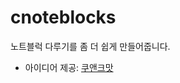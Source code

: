 # cnoteblocks
 노트블럭 다루기를 좀 더 쉽게 만들어줍니다.
- 아이디어 제공: [쿠앤크맛](https://www.youtube.com/c/%EC%BF%A0%EC%95%A4%ED%81%AC%EB%A7%9B)
